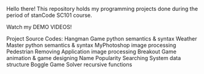 Hello there!
This repository holds my programming projects done during the period of stanCode SC101 course.

Watch my DEMO VIDEOS!

Project Source Codes:
Hangman Game
python semantics & syntax
Weather Master
python semantics & syntax
MyPhotoshop
image processing
Pedestrian Removing Application
image processing
Breakout Game
animation & game designing
Name Popularity Searching System
data structure
Boggle Game Solver
recursive functions
